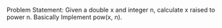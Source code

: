 Problem Statement: Given a double x and integer n, calculate x raised to power n. Basically Implement pow(x, n).